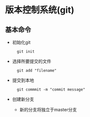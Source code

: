 # 版本控制系统(git)

## 基本命令

* 初始化git  

        git init

* 选择所要提交的文件

        git add "filename"

* 提交到本地

        git commmit -m "commit message"

* 创建新分支

  * 新的分支将独立于master分支